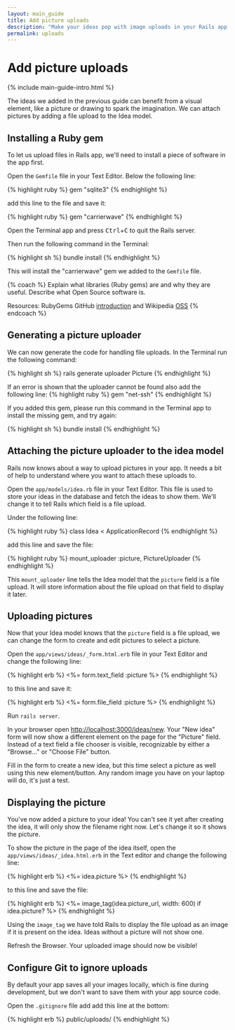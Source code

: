 ```yaml
---
layout: main_guide
title: Add picture uploads
description: "Make your ideas pop with image uploads in your Rails app."
permalink: uploads
---
```


# Add picture uploads

{% include main-guide-intro.html %}

The ideas we added in the previous guide can benefit from a visual element, like a picture or drawing to spark the imagination. We can attach pictures by adding a file upload to the Idea model.

## Installing a Ruby gem

To let us upload files in Rails app, we'll need to install a piece of software in the app first.

Open the `Gemfile` file in your Text Editor. Below the following line:

{% highlight ruby %}
gem "sqlite3"
{% endhighlight %}

add this line to the file and save it:

{% highlight ruby %}
gem "carrierwave"
{% endhighlight %}

Open the Terminal app and press <kbd>Ctrl</kbd>+<kbd>C</kbd> to quit the Rails server.

Then run the following command in the Terminal:

{% highlight sh %}
bundle install
{% endhighlight %}

This will install the "carrierwave" gem we added to the `Gemfile` file.

{% coach %}
Explain what libraries (Ruby gems) are and why they are useful. Describe what Open Source software is.

Resources: RubyGems GitHub [introduction](https://github.com/rubygems/rubygems#rubygems-) and Wikipedia [OSS](https://en.wikipedia.org/wiki/Open-source_software)
{% endcoach %}

## Generating a picture uploader

We can now generate the code for handling file uploads. In the Terminal run the following command:

{% highlight sh %}
rails generate uploader Picture
{% endhighlight %}

If an error is shown that the uploader cannot be found also add the following line:
{% highlight ruby %}
gem "net-ssh"
{% endhighlight %}

If you added this gem, please run this command in the Terminal app to install the missing gem, and try again:

{% highlight sh %}
bundle install
{% endhighlight %}

## Attaching the picture uploader to the idea model

Rails now knows about a way to upload pictures in your app. It needs a bit of help to understand where you want to attach these uploads to.

Open the `app/models/idea.rb` file in your Text Editor. This file is used to store your ideas in the database and fetch the ideas to show them. We'll change it to tell Rails which field is a file upload.

Under the following line:

{% highlight ruby %}
class Idea < ApplicationRecord
{% endhighlight %}

add this line and save the file:

{% highlight ruby %}
mount_uploader :picture, PictureUploader
{% endhighlight %}

This `mount_uploader` line tells the Idea model that the `picture` field is a file upload. It will store information about the file upload on that field to display it later.

## Uploading pictures

Now that your Idea model knows that the `picture` field is a file upload, we can change the form to create and edit pictures to select a picture.

Open the `app/views/ideas/_form.html.erb` file in your Text Editor and change the following line:

{% highlight erb %}
<%= form.text_field :picture %>
{% endhighlight %}

to this line and save it:

{% highlight erb %}
<%= form.file_field :picture %>
{% endhighlight %}

Run `rails server`.

In your browser open <http://localhost:3000/ideas/new>.  Your "New idea" form will now show a different element on the page for the "Picture" field. Instead of a text field a file chooser is visible, recognizable by either a "Browse..." or "Choose File" button.

Fill in the form to create a new idea, but this time select a picture as well using this new element/button. Any random image you have on your laptop will do, it's just a test.

## Displaying the picture

You've now added a picture to your idea! You can't see it yet after creating the idea, it will only show the filename right now. Let's change it so it shows the picture.

To show the picture in the page of the idea itself, open the `app/views/ideas/_idea.html.erb` in the Text editor and change the following line:

{% highlight erb %}
<%= idea.picture %>
{% endhighlight %}

to this line and save the file:

{% highlight erb %}
<%= image_tag(idea.picture_url, width: 600) if idea.picture? %>
{% endhighlight %}

Using the `image_tag` we have told Rails to display the file upload as an image if it is present on the idea. Ideas without a picture will not show one.

Refresh the Browser. Your uploaded image should now be visible!

## Configure Git to ignore uploads

By default your app saves all your images locally, which is fine during development, but we don't want to save them with your app source code.

Open the `.gitignore` file add add this line at the bottom:

{% highlight erb %}
public/uploads/
{% endhighlight %}
